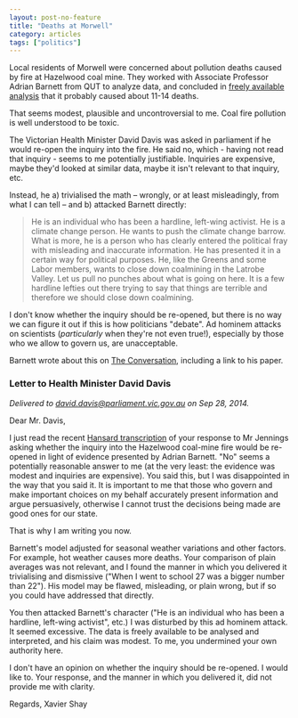 ```yaml
---
layout: post-no-feature
title: "Deaths at Morwell"
category: articles
tags: ["politics"]
---
```


Local residents of Morwell were concerned about pollution deaths caused by fire at Hazelwood coal mine. They worked with Associate Professor Adrian Barnett from QUT to analyze data, and concluded in [freely available analysis](http://eprints.qut.edu.au/76230/) that it probably caused about 11-14 deaths.

That seems modest, plausible and uncontroversial to me. Coal fire pollution is
well understood to be toxic.

The Victorian Health Minister David Davis was asked in parliament if he would re-open the inquiry into the fire. He said no, which - having not read that inquiry - seems to me potentially justifiable. Inquiries are expensive, maybe they'd looked at similar data, maybe it isn't relevant to that inquiry, etc.

Instead, he a) trivialised the math – wrongly, or at least misleadingly, from what I can tell – and b) attacked Barnett directly:

> He is an individual who has been a hardline, left-wing activist. He is a climate change person. He wants to push the climate change barrow. What is more, he is a person who has clearly entered the political fray with misleading and inaccurate information. He has presented it in a certain way for political purposes. He, like the Greens and some Labor members, wants to close down coalmining in the Latrobe Valley. Let us pull no punches about what is going on here. It is a few hardline lefties out there trying to say that things are terrible and therefore we should close down coalmining.

I don't know whether the inquiry should be re-opened, but there is no way we can figure it out if this is how politicians "debate". Ad hominem attacks on scientists (*particularly* when they're not even true!), especially by those who we allow to govern us, are unacceptable.

Barnett wrote about this on [The Conversation](https://theconversation.com/dirty-air-dodgy-politics-why-its-easier-to-attack-science-than-listen-to-morwell-fire-death-stats-31782), including a link to his paper.

### Letter to Health Minister David Davis

_Delivered to david.davis@parliament.vic.gov.au on Sep 28, 2014._

Dear Mr. Davis,

I just read the recent [Hansard transcription][hansard] of your response to Mr Jennings asking whether the inquiry into the Hazelwood coal-mine fire would be re-opened in light of evidence presented by Adrian Barnett. "No" seems a potentially reasonable answer to me (at the very least: the evidence was modest and inquiries are expensive). You said this, but I was disappointed in the way that you said it. It is important to me that those who govern and make important choices on my behalf accurately present information and argue persuasively, otherwise I cannot trust the decisions being made are good ones for our state.

That is why I am writing you now.

Barnett's model adjusted for seasonal weather variations and other factors. For example, hot weather causes more deaths. Your comparison of plain averages was not relevant, and I found the manner in which you delivered it trivialising and dismissive ("When I went to school 27 was a bigger number than 22"). His model may be flawed, misleading, or plain wrong, but if so you could have addressed that directly.

You then attacked Barnett's character ("He is an individual who has been a hardline, left-wing activist", etc.) I was disturbed by this ad hominem attack. It seemed excessive. The data is freely available to be analysed and interpreted, and his claim was modest. To me, you undermined your own authority here.

I don't have an opinion on whether the inquiry should be re-opened. I would like to. Your response, and the manner in which you delivered it, did not provide me with clarity.

Regards,
Xavier Shay

[hansard]: http://www.parliament.vic.gov.au/images/stories/Council_Daily_Extract_Tuesday_16_September_2014_from_Book_13.pdf
